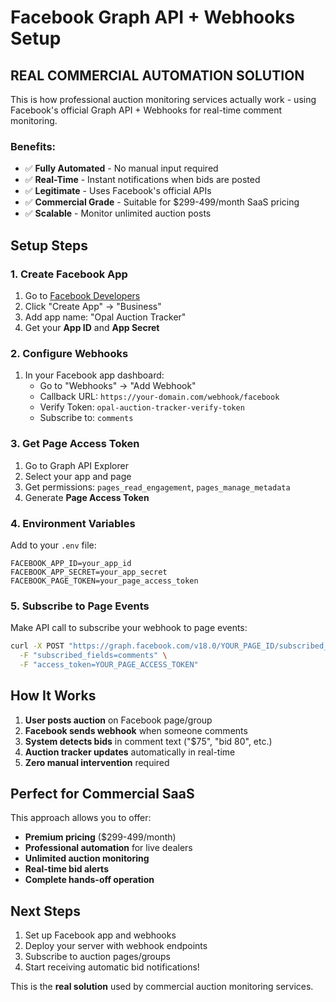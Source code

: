 # Facebook Graph API + Webhooks Setup

## REAL COMMERCIAL AUTOMATION SOLUTION

This is how professional auction monitoring services actually work - using Facebook's official Graph API + Webhooks for real-time comment monitoring.

### Benefits:
- ✅ **Fully Automated** - No manual input required
- ✅ **Real-Time** - Instant notifications when bids are posted
- ✅ **Legitimate** - Uses Facebook's official APIs
- ✅ **Commercial Grade** - Suitable for $299-499/month SaaS pricing
- ✅ **Scalable** - Monitor unlimited auction posts

## Setup Steps

### 1. Create Facebook App
1. Go to [Facebook Developers](https://developers.facebook.com/)
2. Click "Create App" → "Business" 
3. Add app name: "Opal Auction Tracker"
4. Get your **App ID** and **App Secret**

### 2. Configure Webhooks
1. In your Facebook app dashboard:
   - Go to "Webhooks" → "Add Webhook" 
   - Callback URL: `https://your-domain.com/webhook/facebook`
   - Verify Token: `opal-auction-tracker-verify-token`
   - Subscribe to: `comments`

### 3. Get Page Access Token
1. Go to Graph API Explorer
2. Select your app and page
3. Get permissions: `pages_read_engagement`, `pages_manage_metadata`
4. Generate **Page Access Token**

### 4. Environment Variables
Add to your `.env` file:
```
FACEBOOK_APP_ID=your_app_id
FACEBOOK_APP_SECRET=your_app_secret  
FACEBOOK_PAGE_TOKEN=your_page_access_token
```

### 5. Subscribe to Page Events
Make API call to subscribe your webhook to page events:
```bash
curl -X POST "https://graph.facebook.com/v18.0/YOUR_PAGE_ID/subscribed_apps" \
  -F "subscribed_fields=comments" \
  -F "access_token=YOUR_PAGE_ACCESS_TOKEN"
```

## How It Works

1. **User posts auction** on Facebook page/group
2. **Facebook sends webhook** when someone comments
3. **System detects bids** in comment text ("$75", "bid 80", etc.)
4. **Auction tracker updates** automatically in real-time
5. **Zero manual intervention** required

## Perfect for Commercial SaaS

This approach allows you to offer:
- **Premium pricing** ($299-499/month) 
- **Professional automation** for live dealers
- **Unlimited auction monitoring**
- **Real-time bid alerts**
- **Complete hands-off operation**

## Next Steps
1. Set up Facebook app and webhooks
2. Deploy your server with webhook endpoints
3. Subscribe to auction pages/groups
4. Start receiving automatic bid notifications!

This is the **real solution** used by commercial auction monitoring services.
